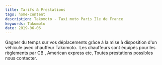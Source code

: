 ```yaml
---
title: Tarifs & Prestations
tags: home-content
description: Takomoto - Taxi moto Paris Ile de France
keywords: Takomoto
date: 2019-06-06
---
```


Gagner du temps sur vos déplacements grâce à la mise à disposition d'un véhicule avec chauffeur Takomoto.  Les chauffeurs sont équipés pour les règlements par CB , American express etc, Toutes prestations possibles nous contacter.
